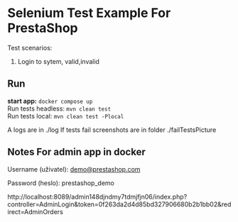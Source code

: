 # Selenium Test Example For PrestaShop
Test scenarios:
1. Login to sytem, valid,invalid

## Run ##
**start app:** ```docker compose up```  
Run tests headless: ```mvn clean test```  
Run tests local: ```mvn clean test -Plocal```  

A logs are in ./log
If tests fail screenshots are in folder ./failTestsPicture

## Notes For admin app in docker ##
Username (uživatel): demo@prestashop.com

Password (heslo): prestashop_demo

http://localhost:8089/admin148djndmy7tdmjfjn06/index.php?controller=AdminLogin&token=0f263da2d4d85bd327906680b2b1bb02&redirect=AdminOrders